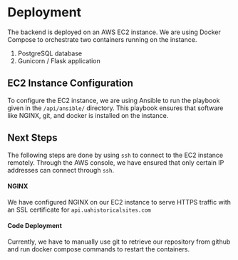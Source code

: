 # Deployment

The backend is deployed on an AWS EC2 instance. We are using Docker Compose to orchestrate two containers running on the instance.

1. PostgreSQL database
2. Gunicorn / Flask application


## EC2 Instance Configuration

To configure the EC2 instance, we are using Ansible to run the playbook given in the `/api/ansible/` directory. This playbook ensures that software like NGINX, git, and docker is installed on the instance.

## Next Steps
The following steps are done by using `ssh` to connect to the EC2 instance remotely. Through the AWS console, we have ensured that only certain IP addresses can connect through `ssh`.

#### NGINX

We have configured NGINX on our EC2 instance to serve HTTPS traffic with an SSL certificate for `api.uahistoricalsites.com`

#### Code Deployment

Currently, we have to manually use git to retrieve our repository from github and run docker compose commands to restart the containers. 